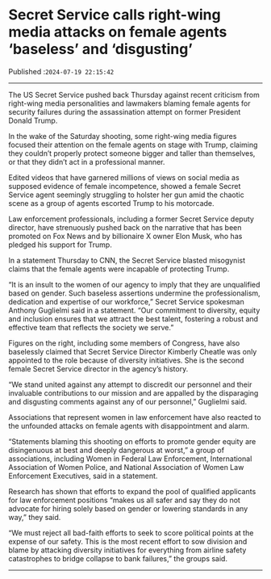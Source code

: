 # Secret Service calls right-wing media attacks on female agents ‘baseless’ and ‘disgusting’

Published :`2024-07-19 22:15:42`

---

The US Secret Service pushed back Thursday against recent criticism from right-wing media personalities and lawmakers blaming female agents for security failures during the assassination attempt on former President Donald Trump.

In the wake of the Saturday shooting, some right-wing media figures focused their attention on the female agents on stage with Trump, claiming they couldn’t properly protect someone bigger and taller than themselves, or that they didn’t act in a professional manner.

Edited videos that have garnered millions of views on social media as supposed evidence of female incompetence, showed a female Secret Service agent seemingly struggling to holster her gun amid the chaotic scene as a group of agents escorted Trump to his motorcade.

Law enforcement professionals, including a former Secret Service deputy director, have strenuously pushed back on the narrative that has been promoted on Fox News and by billionaire X owner Elon Musk, who has pledged his support for Trump.

In a statement Thursday to CNN, the Secret Service blasted misogynist claims that the female agents were incapable of protecting Trump.

“It is an insult to the women of our agency to imply that they are unqualified based on gender. Such baseless assertions undermine the professionalism, dedication and expertise of our workforce,” Secret Service spokesman Anthony Guglielmi said in a statement. “Our commitment to diversity, equity and inclusion ensures that we attract the best talent, fostering a robust and effective team that reflects the society we serve.”

Figures on the right, including some members of Congress, have also baselessly claimed that Secret Service Director Kimberly Cheatle was only appointed to the role because of diversity initiatives. She is the second female Secret Service director in the agency’s history.

“We stand united against any attempt to discredit our personnel and their invaluable contributions to our mission and are appalled by the disparaging and disgusting comments against any of our personnel,” Guglielmi said.

Associations that represent women in law enforcement have also reacted to the unfounded attacks on female agents with disappointment and alarm.

“Statements blaming this shooting on efforts to promote gender equity are disingenuous at best and deeply dangerous at worst,” a group of associations, including Women in Federal Law Enforcement, International Association of Women Police, and National Association of Women Law Enforcement Executives, said in a statement.

Research has shown that efforts to expand the pool of qualified applicants for law enforcement positions “makes us all safer and say they do not advocate for hiring solely based on gender or lowering standards in any way,” they said.

“We must reject all bad-faith efforts to seek to score political points at the expense of our safety. This is the most recent effort to sow division and blame by attacking diversity initiatives for everything from airline safety catastrophes to bridge collapse to bank failures,” the groups said.

---

